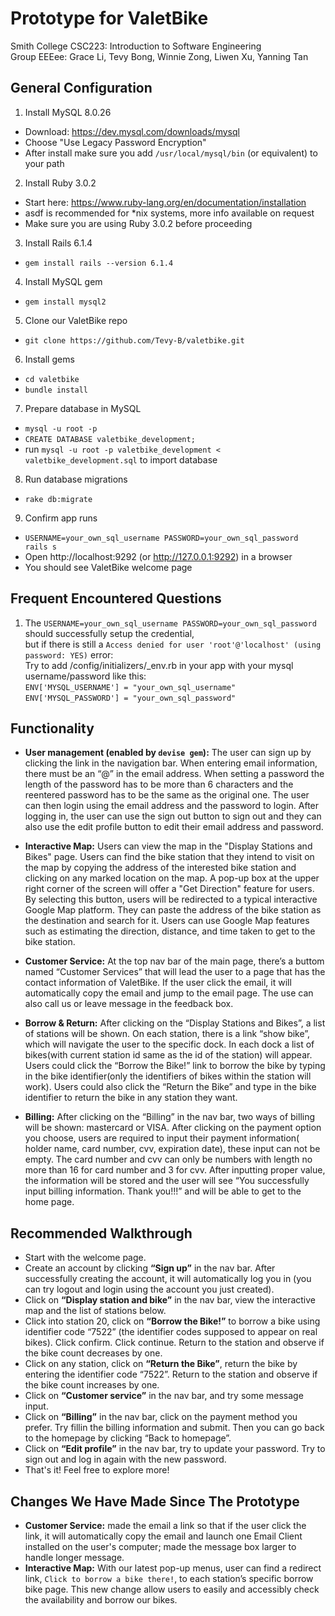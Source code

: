 # Prototype for ValetBike
Smith College CSC223: Introduction to Software Engineering\
Group EEEee: Grace Li, Tevy Bong, Winnie Zong, Liwen Xu, Yanning Tan

## General Configuration
1. Install MySQL 8.0.26
* Download: https://dev.mysql.com/downloads/mysql
* Choose "Use Legacy Password Encryption"
* After install make sure you add `/usr/local/mysql/bin` (or equivalent) to your path

2. Install Ruby 3.0.2
* Start here: https://www.ruby-lang.org/en/documentation/installation
* asdf is recommended for *nix systems, more info available on request
* Make sure you are using Ruby 3.0.2 before proceeding

3. Install Rails 6.1.4
* `gem install rails --version 6.1.4`

4. Install MySQL gem
* `gem install mysql2`

5. Clone our ValetBike repo
* `git clone https://github.com/Tevy-B/valetbike.git`

6. Install gems
* `cd valetbike`
* `bundle install`

7. Prepare database in MySQL
* `mysql -u root -p`
* `CREATE DATABASE valetbike_development;`
* run `mysql -u root -p valetbike_development < valetbike_development.sql` to import database

8. Run database migrations
* `rake db:migrate`

9. Confirm app runs
* `USERNAME=your_own_sql_username PASSWORD=your_own_sql_password  rails s`
* Open http://localhost:9292 (or http://127.0.0.1:9292) in a browser
* You should see ValetBike welcome page

## Frequent Encountered Questions
1. The `USERNAME=your_own_sql_username PASSWORD=your_own_sql_password` should successfully setup the credential,\
but if there is still a `Access denied for user 'root'@'localhost' (using password: YES)` error:\
Try to add /config/initializers/_env.rb in your app with your mysql username/password like this:\
`ENV['MYSQL_USERNAME'] = "your_own_sql_username"`\
`ENV['MYSQL_PASSWORD'] = "your_own_sql_password"`

## Functionality
* **User management (enabled by `devise gem`):** The user can sign up by clicking the link in the navigation bar. When entering email information, there must be an “@” in the email address. When setting a password the length of the password has to be more than 6 characters and the reentered password has to be the same as the original one. The user can then login using the email address and the password to login. After logging in, the user can use the sign out button to sign out and they can also use the edit profile button to edit their email address and password.

* **Interactive Map:** Users can view the map in the "Display Stations and Bikes" page. Users can find the bike station that they intend to visit on the map by copying the address of the interested bike station and clicking on any marked location on the map. A pop-up box at the upper right corner of the screen will offer a "Get Direction" feature for users. By selecting this button, users will be redirected to a typical interactive Google Map platform. They can paste the address of the bike station as the destination and search for it. Users can use Google Map features such as estimating the direction, distance, and time taken to get to the bike station. 

* **Customer Service:** At the top nav bar of the main page, there’s a buttom named “Customer Services” that will lead the user to a page that has the contact information of ValetBike. If the user click the email, it will automatically copy the email and jump to the email page. The use can also call us or leave message in the feedback box. 

* **Borrow & Return:** After clicking on the “Display Stations and Bikes”, a list of stations will be shown. On each station, there is a link “show bike”, which will navigate the user to the specific dock. In each dock a list of bikes(with current station id same as the id of the station) will appear. Users could click the “Borrow the Bike!” link to borrow the bike by typing in the bike identifier(only the identifiers of bikes within the station will work). Users could also click the “Return the Bike” and type in the bike identifier to return the bike in any station they want.

* **Billing:** After clicking on the “Billing” in the nav bar, two ways of billing will be shown: mastercard or VISA. After clicking on the payment option you choose, users are required to input their payment information( holder name, card number, cvv, expiration date), these input can not be empty. The card number and cvv can only be numbers with length no more than 16 for card number and 3 for cvv. After inputting proper value, the information will be stored and the user will see “You successfully input billing information. Thank you!!!” and will be able to get to the home page.

## Recommended Walkthrough
* Start with the welcome page.
* Create an account by clicking **“Sign up”** in the nav bar. After successfully creating the account, it will automatically log you in (you can try logout and login using the account you just created).
* Click on **“Display station and bike”** in the nav bar, view the interactive map and the list of stations below.
* Click into station 20, click on **“Borrow the Bike!”** to borrow a bike using identifier code “7522” (the identifier codes supposed to appear on real bikes). Click confirm. Click continue. Return to the station and observe if the bike count decreases by one.
* Click on any station, click on **“Return the Bike”**, return the bike by entering the identifier code “7522”. Return to the station and observe if the bike count increases by one.
* Click on **“Customer service”** in the nav bar, and try some message input.
* Click on **“Billing”** in the nav bar, click on the payment method you prefer. Try fillin the billing information and submit. Then you can go back to the homepage by clicking “Back to homepage”.
* Click on **“Edit profile”** in the nav bar, try to update your password. Try to sign out and log in again with the new password.
* That's it! Feel free to explore more!

## Changes We Have Made Since The Prototype
* **Customer Service:** made the email a link so that if the user click the link, it will automatically copy the email and launch one Email Client installed on the user's computer; made the message box larger to handle longer message.
*  **Interactive Map:** With our latest pop-up menus, user can find a redirect link, `Click to borrow a bike there!`, to each station’s specific borrow bike page. This new change allow users to easily and accessibly check the availability and borrow our bikes. 
 
